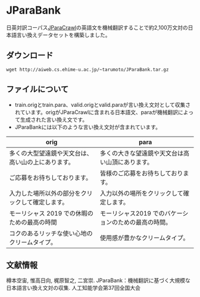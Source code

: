 # JParaBank
日英対訳コーパス[JParaCrawl](https://www.kecl.ntt.co.jp/icl/lirg/jparacrawl/)の英語文を機械翻訳することで約2,100万文対の日本語言い換えデータセットを構築しました。

## ダウンロード
```
wget http://aiweb.cs.ehime-u.ac.jp/~tarumoto/JParaBank.tar.gz
```

## ファイルについて
- train.origとtrain.para、valid.origとvalid.paraが言い換え文対として収集されています。origがJParaCrawlに含まれる日本語文、paraが機械翻訳によって生成された言い換え文です。
- JParaBankには以下のような言い換え文対が含まれています。

|  orig |  para |
| ---- | ---- |
|  多くの大型望遠鏡や天文台は、高い山の上にあります。  |  多くの大きな望遠鏡や天文台は高い山頂にあります。  |
|  ご応募をお待ちしております。  |  皆様のご応募をお待ちしております。  |
|  入力した場所以外の部分をクリックして確定します。  |  入力以外の場所をクリックして確定します。  |
|  モーリシャス 2019 での休暇のための最高の時間  |  モーリシャス2019 でのバケーションのための最高の時間。  |
|  コクのあるリッチな使い心地のクリームタイプ。  |  使用感が豊かなクリームタイプ。  |

## 文献情報
樽本空宙, 惟高日向, 梶原智之, 二宮崇. JParaBank：機械翻訳に基づく大規模な日本語言い換え文対の収集. 
人工知能学会第37回全国大会
